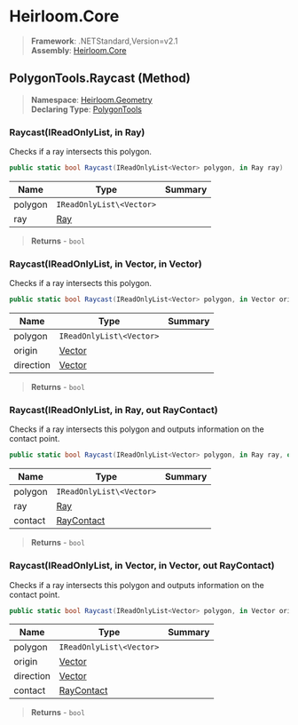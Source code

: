 # Heirloom.Core

> **Framework**: .NETStandard,Version=v2.1  
> **Assembly**: [Heirloom.Core][0]

## PolygonTools.Raycast (Method)

> **Namespace**: [Heirloom.Geometry][0]  
> **Declaring Type**: [PolygonTools][1]

### Raycast(IReadOnlyList<Vector>, in Ray)

Checks if a ray intersects this polygon.

```cs
public static bool Raycast(IReadOnlyList<Vector> polygon, in Ray ray)
```

| Name    | Type                     | Summary |
|---------|--------------------------|---------|
| polygon | `IReadOnlyList\<Vector>` |         |
| ray     | [Ray][2]                 |         |

> **Returns** - `bool`

### Raycast(IReadOnlyList<Vector>, in Vector, in Vector)

Checks if a ray intersects this polygon.

```cs
public static bool Raycast(IReadOnlyList<Vector> polygon, in Vector origin, in Vector direction)
```

| Name      | Type                     | Summary |
|-----------|--------------------------|---------|
| polygon   | `IReadOnlyList\<Vector>` |         |
| origin    | [Vector][3]              |         |
| direction | [Vector][3]              |         |

> **Returns** - `bool`

### Raycast(IReadOnlyList<Vector>, in Ray, out RayContact)

Checks if a ray intersects this polygon and outputs information on the contact point.

```cs
public static bool Raycast(IReadOnlyList<Vector> polygon, in Ray ray, out RayContact contact)
```

| Name    | Type                     | Summary |
|---------|--------------------------|---------|
| polygon | `IReadOnlyList\<Vector>` |         |
| ray     | [Ray][2]                 |         |
| contact | [RayContact][4]          |         |

> **Returns** - `bool`

### Raycast(IReadOnlyList<Vector>, in Vector, in Vector, out RayContact)

Checks if a ray intersects this polygon and outputs information on the contact point.

```cs
public static bool Raycast(IReadOnlyList<Vector> polygon, in Vector origin, in Vector direction, out RayContact contact)
```

| Name      | Type                     | Summary |
|-----------|--------------------------|---------|
| polygon   | `IReadOnlyList\<Vector>` |         |
| origin    | [Vector][3]              |         |
| direction | [Vector][3]              |         |
| contact   | [RayContact][4]          |         |

> **Returns** - `bool`

[0]: ../../../Heirloom.Core.md
[1]: ../PolygonTools.md
[2]: ../Ray.md
[3]: ../../Heirloom/Vector.md
[4]: ../RayContact.md
